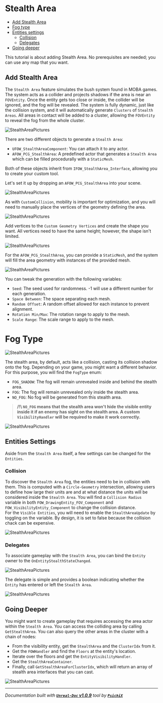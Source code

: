 # Stealth Area

- [Add Stealth Area](#add-stealth-area)
- [Fog type](#fog-type)
- [Entities settings](#entities-settings)
	- [Collision](#collision)
	- [Delegates](#delegates)
- [Going deeper](#going-deeper)

This tutorial is about adding Stealth Area. No prerequisites are needed; you can use any map that you want.

## Add Stealth Area

The `Stealth Area` feature simulates the bush system found in MOBA games. The system acts as a collider and projects shadows if the
area is near an `FOVEntity`. Once the entity gets too close or inside, the collider will be ignored, and the fog will be revealed.
The system is fully dynamic, just like the collision system, and it will automatically generate `Clusters` of `Stealth Areas`. All
areas in contact will be added to a cluster, allowing the `FOVEntity` to reveal the fog from the whole cluster.

![StealthAreaPictures](../../assets/Tutorial/StealthArea/0_StealthAreaTutorial.png)

There are two different objects to generate a `Stealth Area`:
- `UFOW_StealthAreaComponent`: You can attach it to any actor.
- `AFOW_PCG_StealthArea`: A predefined actor that generates a `Stealth Area` which can be filled procedurally with a `StaticMesh`.

Both of these objects inherit from `IFOW_StealthArea_Interface`, allowing you to create your custom tool.<br />

Let's set it up by dropping an `AFOW_PCG_StealthArea` into your scene.

![StealthAreaPictures](../../assets/Tutorial/StealthArea/1_AddStealthArea.png)

As with `CustomCollision`, mobility is important for optimization, and you will need to manually place the vertices of the geometry
defining the area.

![StealthAreaPictures](../../assets/Tutorial/StealthArea/2_StealthAreaAreFOWCollisions.png)

Add vertices to the `Custom Geometry Vertices` and create the shape you want. All vertices need to have the same height; however, the
shape isn't limited.

![StealthAreaPictures](../../assets/Tutorial/StealthArea/3_AddVertices.png)

For the `AFOW_PCG_StealthArea`, you can provide a `StaticMesh`, and the system will fill the area geometry with instances of the provided mesh.

![StealthAreaPictures](../../assets/Tutorial/StealthArea/4_SelectPCGMesh.png)

You can tweak the generation with the following variables:
- `Seed`: The seed used for randomness. -1 will use a different number for each generation.
- `Space Between`: The space separating each mesh.
- `Random Offset`: A random offset allowed for each instance to prevent alignment.
- `Rotation Min/Max`: The rotation range to apply to the mesh.
- `Scale Range`: The scale range to apply to the mesh.

# Fog Type

![StealthAreaPictures](../../assets/Tutorial/StealthArea/11_0_StealthArea_FogType.png)

The stealth area, by default, acts like a collision, casting its collision shadow onto the fog. Depending on your game, you might want a
different behavior. For this purpose, you will find the `FogType` enum:
- `FOG_SHADOW`: The fog will remain unrevealed inside and behind the stealth area.
- `FOG`: The fog will remain unrevealed only inside the stealth area.
- `NO_FOG`: No fog will be generated from this stealth area.

> **/!\ `NO_FOG` means that the stealth area won't hide the visible entity inside it if an enemy has sight on the stealth area. A custom `VisibilityHandler` will be required to make it work correctly. <br />**

![StealthAreaPictures](../../assets/Tutorial/StealthArea/12_StealthArea_FogType_Enum.png)

## Entities Settings

Aside from the `Stealth Area` itself, a few settings can be changed for the `Entities`.

### Collision

To discover the `Stealth Area` fog, the entities need to be in collision with them. This is computed with a `Circle-Geometry` intersection,
allowing users to define how large their units are and at what distance the units will be considered inside the `Stealth Area`. You will find
a `Collision Radius` variable in both `FOW_DrawingEntity_FOV_Component` and `FOW_VisibilityEntity_Component` to change the collision distance.<br />
For the `Visible Entities`, you will need to enable the `StealthAreaUpdate` by toggling on the variable. By design, it is set to false because
the collision chack can be expensive.

![StealthAreaPictures](../../assets/Tutorial/StealthArea/6_ChangeEntityCollisionRadius.png)

### Delegates

To associate gameplay with the `Stealth Area`, you can bind the `Entity` owner to the `OnEntityStealthStateChanged`.

![StealthAreaPictures](../../assets/Tutorial/StealthArea/8_OverrideOnStealthAreaChanged.png)

The delegate is simple and provides a boolean indicating whether the `Entity` has entered or left the `Stealth Area`.

![StealthAreaPictures](../../assets/Tutorial/StealthArea/9_BindToDelegate.png)

## Going Deeper

You might want to create gameplay that requires accessing the area actor within the `Stealth Area`. You can access the colliding area by calling
`GetStealthArea`. You can also query the other areas in the cluster with a chain of nodes:
- From the visibility entity, get the `StealthArea` and the `ClusterIdx` from it.
- Get the `FOWHandler` and find the `Floors` at the entity's location.
- Iterate over the floors and get the `EntityVisibilityHandler`.
- Get the `StealthAreaContainer`.
- Finally, call `GetStealthAreaForClusterIdx`, which will return an array of stealth area interfaces that you can cast.

![StealthAreaPictures](../../assets/Tutorial/StealthArea/10_GoDeeperWithStealthArea.png)

---
_Documentation built with [**`Unreal-Doc` v1.0.9**](https://github.com/PsichiX/unreal-doc) tool by [**`PsichiX`**](https://github.com/PsichiX)_